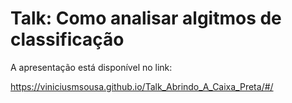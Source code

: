 # Talk: Como analisar algitmos de classificação

A apresentação está disponível no link:

https://viniciusmsousa.github.io/Talk_Abrindo_A_Caixa_Preta/#/
